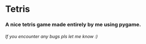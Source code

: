 # Tetris

### A nice tetris game made entirely by me using pygame. 
###### If you encounter any bugs pls let me know :)
